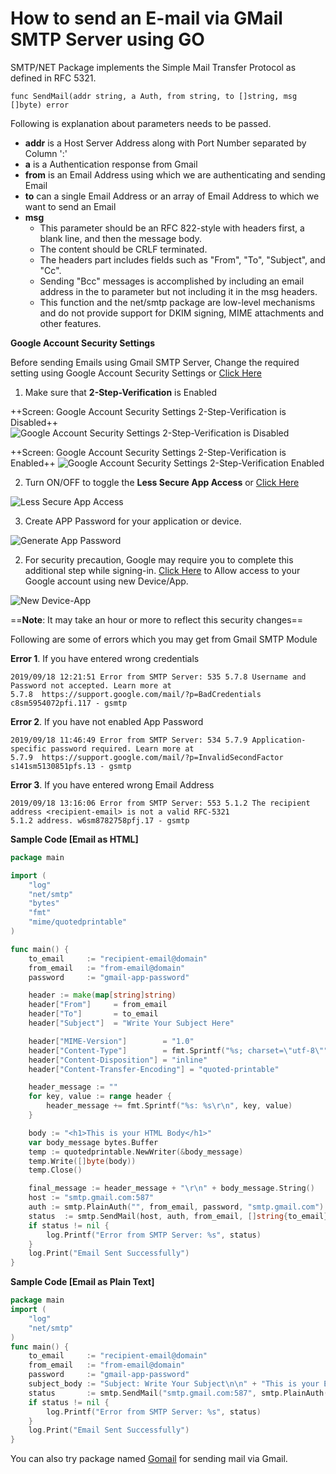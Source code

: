 # How to send an E-mail via GMail SMTP Server using GO

SMTP/NET Package implements the Simple Mail Transfer Protocol as defined in RFC 5321.

```
func SendMail(addr string, a Auth, from string, to []string, msg []byte) error
```
Following is explanation about parameters needs to be passed.
+ **addr**  is a Host Server Address along with Port Number separated by Column ':'
+ **a** is a Authentication response from Gmail
+ **from** is an Email Address using which we are authenticating and sending Email
+ **to** can a single Email Address or an array of Email Address to which we want to send an Email
+ **msg** 
  - This parameter should be an RFC 822-style with headers first, a blank line, and then the message body.
  - The content should be CRLF terminated.
  - The headers part includes fields such as "From", "To", "Subject", and "Cc".
  - Sending "Bcc" messages is accomplished by including an email address in the to parameter but not including it in the msg headers. 
  - This function and the net/smtp package are low-level mechanisms and do not provide support for DKIM signing, MIME attachments and  other features.

**Google Account Security Settings**

Before sending Emails using Gmail SMTP Server, Change the required setting using Google Account Security Settings or [Click Here](https://myaccount.google.com/security)

1. Make sure that **2-Step-Verification** is Enabled

++Screen: Google Account Security Settings 2-Step-Verification is Disabled++
![Google Account Security Settings 2-Step-Verification is Disabled](https://i.imgur.com/6Hxmb2G.png)

++Screen: Google Account Security Settings 2-Step-Verification is Enabled++
![Google Account Security Settings 2-Step-Verification Enabled](https://i.imgur.com/vcQYoGo.png)


2. Turn ON/OFF to toggle the **Less Secure App Access** or [Click Here](https://myaccount.google.com/u/0/lesssecureapps)

![Less Secure App Access](https://i.imgur.com/mEGa22F.png)

3. Create APP Password for your application or device.

![Generate App Password](https://i.imgur.com/LHfCxdH.png)

2. For security precaution, Google may require you to complete this additional step while signing-in. [Click Here](https://accounts.google.com/DisplayUnlockCaptcha) to Allow access to your Google account using new Device/App.

![New Device-App](https://i.imgur.com/hymkYJ6.png)

==**Note**: It may take an hour or more to reflect this security changes==

 
Following are some of errors which you may get from Gmail SMTP Module

**Error 1**. If you have entered wrong credentials
```
2019/09/18 12:21:51 Error from SMTP Server: 535 5.7.8 Username and Password not accepted. Learn more at
5.7.8  https://support.google.com/mail/?p=BadCredentials c8sm5954072pfi.117 - gsmtp
```
**Error 2**. If you have not enabled App Password
```
2019/09/18 11:46:49 Error from SMTP Server: 534 5.7.9 Application-specific password required. Learn more at
5.7.9  https://support.google.com/mail/?p=InvalidSecondFactor s141sm5130851pfs.13 - gsmtp
```
**Error 3**. If you have entered wrong Email Address
```
2019/09/18 13:16:06 Error from SMTP Server: 553 5.1.2 The recipient address <recipient-email> is not a valid RFC-5321
5.1.2 address. w6sm8782758pfj.17 - gsmtp
```

**Sample Code [Email as HTML]**

``` Go
package main

import (
    "log"
    "net/smtp"
    "bytes"
    "fmt"
    "mime/quotedprintable"
)

func main() {
    to_email     := "recipient-email@domain"
    from_email   := "from-email@domain"
    password     := "gmail-app-password"

    header := make(map[string]string)
    header["From"]     = from_email
    header["To"]       = to_email
    header["Subject"]  = "Write Your Subject Here"

    header["MIME-Version"]        = "1.0"
    header["Content-Type"]        = fmt.Sprintf("%s; charset=\"utf-8\"", "text/html")
    header["Content-Disposition"] = "inline"
    header["Content-Transfer-Encoding"] = "quoted-printable"

    header_message := ""
    for key, value := range header {
        header_message += fmt.Sprintf("%s: %s\r\n", key, value)
    }

    body := "<h1>This is your HTML Body</h1>"
    var body_message bytes.Buffer
    temp := quotedprintable.NewWriter(&body_message)
    temp.Write([]byte(body))
    temp.Close()

    final_message := header_message + "\r\n" + body_message.String()
    host := "smtp.gmail.com:587"
    auth := smtp.PlainAuth("", from_email, password, "smtp.gmail.com")
    status  := smtp.SendMail(host, auth, from_email, []string{to_email}, []byte(final_message))
    if status != nil {
        log.Printf("Error from SMTP Server: %s", status)
    }
    log.Print("Email Sent Successfully")
}
```

**Sample Code [Email as Plain Text]**

``` go
package main
import (
    "log"
    "net/smtp"
)
func main() {
    to_email     := "recipient-email@domain"
    from_email   := "from-email@domain"
    password     := "gmail-app-password"
    subject_body := "Subject: Write Your Subject\n\n" + "This is your Email Body"
    status       := smtp.SendMail("smtp.gmail.com:587", smtp.PlainAuth("", from_email, password, "smtp.gmail.com"), from_email, []string{to_email}, []byte(subject_body))
    if status != nil {
        log.Printf("Error from SMTP Server: %s", status)
    }
    log.Print("Email Sent Successfully")
}
```
You can also try package named [Gomail](https://github.com/go-gomail/gomail) for sending mail via Gmail.
